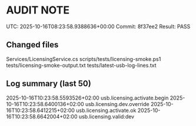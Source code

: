 # AUDIT NOTE
UTC: 2025-10-16T08:23:58.9388636+00:00
Commit: 8f37ee2
Result: PASS

## Changed files
Services/LicensingService.cs
scripts/tests/licensing-smoke.ps1
tests/licensing-smoke-output.txt
tests/latest-usb-log-lines.txt

## Log summary (last 50)
2025-10-16T10:23:58.5593526+02:00	usb.licensing.activate.begin
2025-10-16T10:23:58.6400136+02:00	usb.licensing.dev.override
2025-10-16T10:23:58.6412215+02:00	usb.licensing.activate.ok
2025-10-16T10:23:58.6642004+02:00	usb.licensing.valid:dev


